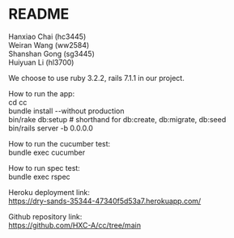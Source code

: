 # README
Hanxiao Chai (hc3445)  
Weiran Wang (ww2584)  
Shanshan Gong (sg3445)  
Huiyuan Li (hl3700)  


We choose to use ruby 3.2.2, rails 7.1.1 in our project.  

How to run the app:  
cd cc  
bundle install --without production  
bin/rake db:setup # shorthand for db:create, db:migrate, db:seed  
bin/rails server -b 0.0.0.0  

How to run the cucumber test:  
bundle exec cucumber  

How to run spec test:  
bundle exec rspec  

Heroku deployment link:  
https://dry-sands-35344-47340f5d53a7.herokuapp.com/  

Github repository link:  
https://github.com/HXC-A/cc/tree/main  
